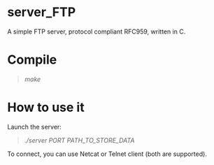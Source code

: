 # server_FTP
A simple FTP server, protocol compliant RFC959, written in C.

# Compile
> *make*

# How to use it
Launch the server:

> *./server PORT PATH_TO_STORE_DATA*

To connect, you can use Netcat or Telnet client (both are supported).
